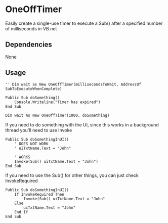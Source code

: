 OneOffTimer
===========

Easily create a single-use timer to execute a Sub() after a specified number of milliseconds in VB.net

Dependencies
------------
None

Usage
-----

    '' Dim wait as New OneOffTimer(millisecondsToWait, AddressOf SubToExecuteWhenComplete)
     
    Public Sub doSomething()
        Console.Writeline("Timer has expired")
    End Sub
     
    Dim wait As New OneOffTimer(1000, doSomething)
    
If you need to do something with the UI, since this works in a background thread you'll need to use Invoke

    Public Sub doSomethingInUI()
        ' DOES NOT WORK
        ' uiTxtName.Text = "John"
         
        ' WORKS
        Invoke(Sub() uiTxtName.Text = "John")
    End Sub
   
If you need to use the Sub() for other things, you can just check InvokeRequired

    Public Sub doSomethingInUI()
        If InvokeRequired Then
            Invoke(Sub() uiTxtName.Text = "John"
        Else
            uiTxtName.Text = "John"
        End If
    End Sub
